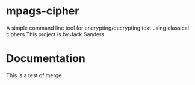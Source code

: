 # mpags-cipher
A simple command line tool for encrypting/decrypting text using classical ciphers
This project is by Jack Sanders
# Documentation
This is a test of merge
